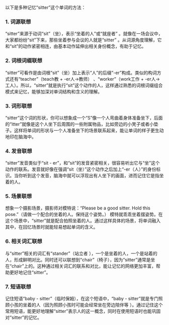 以下是多种记忆“sitter”这个单词的方法：

### 1. 词源联想
“sitter”来源于动词“sit”（坐），表示“坐着的人”或“就座者” 。就像在一场会议中，大家都纷纷“sit”下来，那些坐着参与会议的人就是“sitter” 。从词源角度理解，它和“sit”的动作紧密相连，由基本动作延伸出相关身份概念，有助于记忆。

### 2. 词根词缀联想
“sitter”可看作是由词根“sit”（坐）加上表示“人”的后缀“-er”构成。类似的构词方式还有“teacher”（teach教 + -er人→教师） 、“worker”（work工作 + -er人→工人）。所以，“sitter”就是执行“sit”这个动作的人，这样通过熟悉的词根词缀组合模式来记忆，能够加深对单词结构和含义的理解。

### 3. 词形联想
“sitter”这个词的形状，你可以想象成一个“S”像一个人弯曲着身体准备坐下，后面的“itter”就像是这个人坐下后周围的一些附属物品，比如旁边的小凳子或者小垫子。这样将单词的形状与一个人准备坐下的场景联系起来，能让单词的样子更生动地印在脑海中。

### 4. 发音联想
“sitter”发音类似于“sit - er”，和“sit”的发音紧密相关，很容易听出它与“坐”这个动作的联系。发音就好像在强调“sit（坐）”这个动作之后加上“-er（人）”的身份标识。当你听到这个发音，脑海中就可以浮现出有人坐下的画面，进而记住它是指坐着的人。

### 5. 场景联想
想象一个摄影场景，摄影师对模特说：“Please be a good sitter. Hold this pose.”（请做一个配合的坐着的人。保持这个姿势。） 模特就乖乖坐着摆姿势。在这个场景中，“sitter”就是配合拍照坐着的人。通过这样具体的场景，将单词融入其中，在回忆场景时就能轻易想起单词的含义。

### 6. 相关词汇联想
与“sitter”相关的词汇有“stander”（站立者 ），一个是坐着的人，一个是站着的人，形成鲜明对比。同时还可以联想到“chair”（椅子），因为“sitter”通常是坐在“chair”上的。这种通过相关词汇的联系和对比，能让记忆的网络更加丰富，帮助更好地记住“sitter”。

### 7. 短语联想
记住短语“baby - sitter”（临时保姆），在这个短语中，“baby - sitter”就是专门照顾小孩的坐着的人（因为照顾小孩时可能会经常坐在旁边陪伴等 ）。通过记住这个常用短语，能更好地理解“sitter”表示人的这一概念，同时在使用短语时也能巩固对“sitter”的记忆。 
